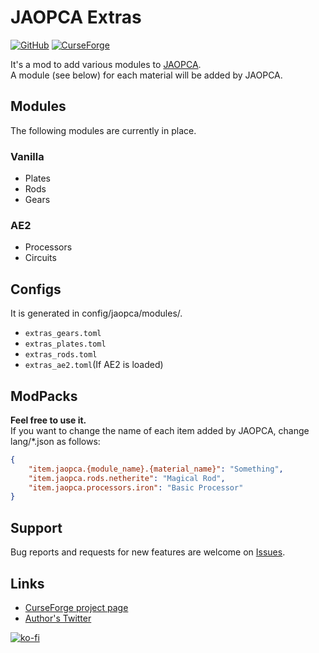 # JAOPCA Extras
[![GitHub](https://img.shields.io/github/license/BlueSheep2804/JAOPCAExtras)](./LICENSE)
[![CurseForge](https://cf.way2muchnoise.eu/679287.svg)](https://www.curseforge.com/minecraft/mc-mods/jaopca-extras)

It's a mod to add various modules to [JAOPCA](https://github.com/TheLMiffy1111/JAOPCA).  
A module (see below) for each material will be added by JAOPCA.

## Modules
The following modules are currently in place.
### Vanilla
- Plates
- Rods
- Gears

### AE2
- Processors
- Circuits

## Configs
It is generated in config/jaopca/modules/.
- `extras_gears.toml`
- `extras_plates.toml`
- `extras_rods.toml`
- `extras_ae2.toml`(If AE2 is loaded)

## ModPacks
**Feel free to use it.**  
If you want to change the name of each item added by JAOPCA, change lang/*.json as follows: 
```json
{
    "item.jaopca.{module_name}.{material_name}": "Something",
    "item.jaopca.rods.netherite": "Magical Rod",
    "item.jaopca.processors.iron": "Basic Processor"
}
```

## Support
Bug reports and requests for new features are welcome on [Issues](https://github.com/BlueSheep2804/JAOPCAExtras/issues).

## Links
- [CurseForge project page](https://www.curseforge.com/minecraft/mc-mods/jaopca-extras)
- [Author's Twitter](https://twitter.com/BlueSheep2804)

[![ko-fi](https://ko-fi.com/img/githubbutton_sm.svg)](https://ko-fi.com/I3I2F9ODT)